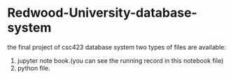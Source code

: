 # Redwood-University-database-system
the final project of csc423 database system
two types of files are available:
1. jupyter note book.(you can see the running record in this notebook file)
2. python file.
